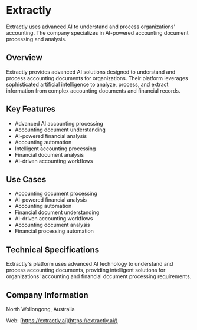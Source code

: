 # Extractly

Extractly uses advanced AI to understand and process organizations' accounting. The company specializes in AI-powered accounting document processing and analysis.

## Overview

Extractly provides advanced AI solutions designed to understand and process accounting documents for organizations. Their platform leverages sophisticated artificial intelligence to analyze, process, and extract information from complex accounting documents and financial records.

## Key Features

- Advanced AI accounting processing
- Accounting document understanding
- AI-powered financial analysis
- Accounting automation
- Intelligent accounting processing
- Financial document analysis
- AI-driven accounting workflows

## Use Cases

- Accounting document processing
- AI-powered financial analysis
- Accounting automation
- Financial document understanding
- AI-driven accounting workflows
- Accounting document analysis
- Financial processing automation

## Technical Specifications

Extractly's platform uses advanced AI technology to understand and process accounting documents, providing intelligent solutions for organizations' accounting and financial document processing requirements.

## Company Information

North Wollongong, Australia

Web: [https://extractly.ai](https://extractly.ai/) 